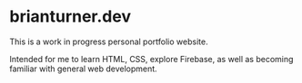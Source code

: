 # brianturner.dev
This is a work in progress personal portfolio website.

Intended for me to learn HTML, CSS, explore Firebase, as well as becoming familiar with general web development.